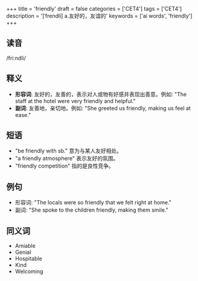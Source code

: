 +++
title = 'friendly'
draft = false
categories = ['CET4']
tags = ['CET4']
description = '[ˈfrendli] a.友好的，友谊的'
keywords = ['ai words', 'friendly']
+++

## 读音
/friːndli/

## 释义
- **形容词**: 友好的，友善的，表示对人或物有好感并表现出善意。例如: "The staff at the hotel were very friendly and helpful."
- **副词**: 友善地，亲切地。例如: "She greeted us friendly, making us feel at ease."

## 短语
- "be friendly with sb." 意为与某人友好相处。
- "a friendly atmosphere" 表示友好的氛围。
- "friendly competition" 指的是良性竞争。

## 例句
- 形容词: "The locals were so friendly that we felt right at home."
- 副词: "She spoke to the children friendly, making them smile."

## 同义词
- Amiable
- Genial
- Hospitable
- Kind
- Welcoming
